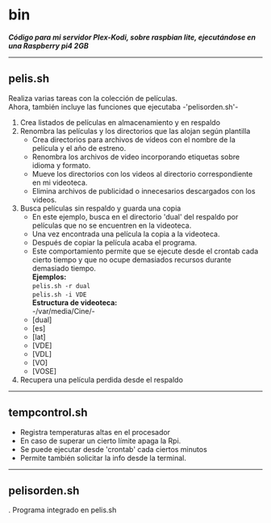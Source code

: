 # bin
***Código para mi servidor Plex-Kodi, sobre raspbian lite, ejecutándose en una Raspberry pi4 2GB***  
****
## pelis.sh
Realiza varias tareas con la colección de películas.  
Ahora, también incluye las funciones que ejecutaba -'pelisorden.sh'-
1. Crea listados de películas en almacenamiento y en respaldo
2. Renombra las películas y los directorios que las alojan según plantilla
   * Crea directorios para archivos de vídeos con el nombre de la película y el año de estreno.  
   * Renombra los archivos de video incorporando etiquetas sobre idioma y formato.  
   * Mueve los directorios con los videos al directorio correspondiente en mi videoteca.  
   * Elimina archivos de publicidad o innecesarios descargados con los videos.  
3. Busca películas sin respaldo y guarda una copia  
   * En este ejemplo, busca en el directorio 'dual' del respaldo por películas que no se encuentren en la videoteca.  
   * Una vez encontrada una película la copia a la videoteca.  
   * Después de copiar la película acaba el programa.  
   * Este comportamiento permite que se ejecute desde el crontab cada cierto tiempo y que no ocupe demasiados recursos durante demasiado tiempo.  
**Ejemplos:**  
   ```pelis.sh -r dual```  
   ```pelis.sh -i VDE```  
**Estructura de videoteca:**  
 -/var/media/Cine/-  
    * [dual]
    * [es]
    * [lat]
    * [VDE]
    * [VDL]
    * [VO]
    * [VOSE]
4. Recupera una película perdida desde el respaldo
***
## tempcontrol.sh
* Registra temperaturas altas en el procesador
* En caso de superar un cierto límite apaga la Rpi.
* Se puede ejecutar desde 'crontab' cada ciertos minutos
* Permite también solicitar la info desde la terminal.

***
## pelisorden.sh
. Programa integrado en pelis.sh
